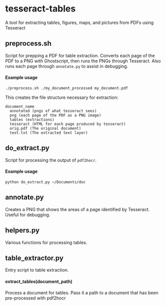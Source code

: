 # tesseract-tables
A tool for extracting tables, figures, maps, and pictures from PDFs using Tesseract

## preprocess.sh
Script for prepping a PDF for table extraction. Converts each page of the PDF to a PNG with Ghostscript, then runs the PNGs through Tesseract. Also runs each page through `annotate.py` to assist in debugging.

#### Example usage

````
./preprocess.sh ./my_document_processed my_document.pdf
````

This creates the file structure necessary for extraction:
````
document_name
  annotated (pngs of what tesseract sees)
  png (each page of the PDF as a PNG image)
  tables (extractions)
  tesseract (HTML for each page produced by tesseract)
  orig.pdf (The original document)
  text.txt (The extracted text layer)
````

## do_extract.py
Script for processing the output of `pdf2hocr`.

#### Example usage

````
python do_extract.py ~/Documents/doc
````

## annotate.py
Creates a PNG that shows the areas of a page identified by Tesseract. Useful for debugging.

## helpers.py
Various functions for processing tables.

## table_extractor.py
Entry script to table extraction.

#### extract_tables(document_path)
Process a document for tables. Pass it a path to a document that has been pre-processed with pdf2hocr
